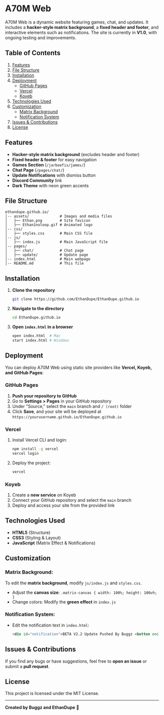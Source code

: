 # A70M Web

A70M Web is a dynamic website featuring games, chat, and updates. It includes a **hacker-style matrix background**, a **fixed header and footer**, and interactive elements such as notifications. The site is currently in **V1.0**, with ongoing testing and improvements.

## Table of Contents
1. [Features](#features)
2. [File Structure](#file-structure)
3. [Installation](#installation)
4. [Deployment](#deployment)
   - [GitHub Pages](#github-pages)
   - [Vercel](#vercel)
   - [Koyeb](#koyeb)
5. [Technologies Used](#technologies-used)
6. [Customization](#customization)
   - [Matrix Background](#matrix-background)
   - [Notification System](#notification-system)
7. [Issues & Contributions](#issues--contributions)
8. [License](#license)

## Features
- **Hacker-style matrix background** (excludes header and footer)
- **Fixed header & footer** for easy navigation
- **Games Section** (`/jarbeefis/james/`)
- **Chat Page** (`/pages/chat/`)
- **Update Notifications** with dismiss button
- **Discord Community** link
- **Dark Theme** with neon green accents

## File Structure
```
ethandupe.github.io/
│-- assets/              # Images and media files
│   ├── Ethan.png        # Site favicon
│   ├── Ethan1noloop.gif # Animated logo
│-- css/
│   ├── styles.css       # Main CSS file
│-- js/
│   ├── index.js         # Main JavaScript file
│-- pages/
│   ├── chat/            # Chat page
│   ├── update/          # Update page
│-- index.html           # Main webpage
│-- README.md            # This file
```

## Installation
1. **Clone the repository**
   ```sh
   git clone https://github.com/EthanDupe/EthanDupe.github.io
   ```
2. **Navigate to the directory**
   ```sh
   cd EthanDupe.github.io
   ```
3. **Open `index.html` in a browser**
   ```sh
   open index.html  # Mac
   start index.html # Windows
   ```

## Deployment
You can deploy A70M Web using static site providers like **Vercel, Koyeb, and GitHub Pages**:

### **GitHub Pages**
1. **Push your repository to GitHub**
2. Go to **Settings > Pages** in your GitHub repository
3. Under "Source," select the `main` branch and `/ (root)` folder
4. Click **Save**, and your site will be deployed at `https://yourusername.github.io/EthanDupe.github.io`

### **Vercel**
1. Install Vercel CLI and login:
   ```sh
   npm install -g vercel
   vercel login
   ```
2. Deploy the project:
   ```sh
   vercel
   ```

### **Koyeb**
1. Create a **new service** on Koyeb
2. Connect your GitHub repository and select the `main` branch
3. Deploy and access your site from the provided link

## Technologies Used
- **HTML5** (Structure)
- **CSS3** (Styling & Layout)
- **JavaScript** (Matrix Effect & Notifications)

## Customization
### Matrix Background:
To edit the **matrix background**, modify `js/index.js` and `styles.css`.
- Adjust the **canvas size**: `.matrix-canvas { width: 100%; height: 100vh; }`
- Change colors: Modify the **green effect** in `index.js`

### Notification System:
- Edit the notification text in `index.html`:
  ```html
  <div id="notification">BETA V2.2 Update Pushed By Buggz <button onclick="dismissNotification()">Dismiss</button></div>
  ```

## Issues & Contributions
If you find any bugs or have suggestions, feel free to **open an issue** or submit a **pull request**.

## License
This project is licensed under the MIT License.

---
**Created by Buggz and EthanDupe** 🚀

